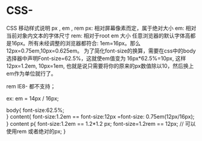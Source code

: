 # CSS-
CSS 移动样式说明
px , em , rem
px: 相对屏幕像素而定，属于绝对大小
em: 相对当前对象内文本的字体尺寸
rem: 相对于root em 大小
任意浏览器的默认字体高都是16px。所有未经调整的浏览器都符合: 1em=16px。那么12px=0.75em,10px=0.625em。
为了简化font-size的换算，需要在css中的body选择器中声明Font-size=62.5%，这就使em值变为 16px*62.5%=10px, 
这样12px=1.2em, 10px=1em, 也就是说只需要将你的原来的px数值除以10，然后换上em作为单位就行了。


rem  IE8-  都不支持；


ex:
em = 14px / 16px;

body{
  font-size:62.5%;  
}
content{
  font-size:1.2em == font-size:12px =font-size: 0.75em(12px/16px);
}
content p{
  font-size:1.2em ==  1.2*1.2 px;
  font-size=1.2rem == 12px; // 可以使用rem 或者绝对的px;
}
